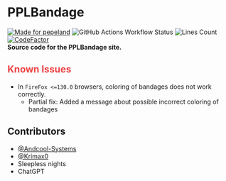 # PPLBandage
[![Made for pepeland](https://andcool.ru/static/badges/made-for-ppl.svg)](https://pepeland.net)
![GitHub Actions Workflow Status](https://img.shields.io/github/actions/workflow/status/PPLBandage/pplbandage_site/main.yml?style=flat&label=Build%20%26%20Deploy&link=https%3A%2F%2Fgithub.com%2FPPLBandage%2Fpplbandage_site%2Factions)
![Lines Count](https://img.shields.io/endpoint?url=https%3A%2F%2Fghloc.vercel.app%2Fapi%2FPPLBandage%2Fpplbandage_site%2Fbadge%3Ffilter%3D.ts%24%2C.tsx%24%2C.css%24) 
[![CodeFactor](https://www.codefactor.io/repository/github/pplbandage/pplbandage_site/badge/master)](https://www.codefactor.io/repository/github/pplbandage/pplbandage_site/overview/master)  
**Source code for the PPLBandage site.**

<h2 style="color: #ED4245">Known Issues</h2>

- In `FireFox <=130.0` browsers, coloring of bandages does not work correctly.
  - Partial fix: Added a message about possible incorrect coloring of bandages 

## Contributors
- [@Andcool-Systems](https://github.com/Andcool-Systems)
- [@Krimax0](https://github.com/Krimax0)
- Sleepless nights
- ChatGPT
